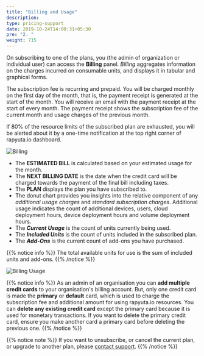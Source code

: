 ```yaml
---
title: "Billing and Usage"
description:
type: pricing-support
date: 2019-10-24T14:00:31+05:30
pre: "2. "
weight: 715
---
```

On subscribing to one of the plans, you (the admin of organization or
individual user) can access the **Billing** panel. *Billing* aggregates information
on the charges incurred on consumable units, and displays it in
tabular and graphical forms.

The subscription fee is recurring and prepaid. You will be charged monthly on the
first day of the month, that is, the payment receipt is generated at the start of the month. You will receive an email with the payment receipt at the start of every month. The payment receipt shows the subscription fee of the current
month and usage charges of the previous month.

If 80% of the resource limits of the subscribed plan are exhausted, you will be alerted about it by a one-time notification at the top right corner of rapyuta.io dashboard.

![Billing](/images/pricing/billing/billing-upper-part.png?classes=border,shadow&width=50pc)

* The **ESTIMATED BILL** is calculated based on your estimated usage for the month.
* The **NEXT BILLING DATE** is the date when the credit card will be charged towards
the payment of the final bill including taxes.
* The **PLAN** displays the plan you have subscribed to.
* The donut chart provides you insights into the relative component of any
  *additional usage charges* and *standard subscription charges*. Additional usage indicates the count of
  additional devices, users, cloud deployment hours, device deployment hours and
  volume deployment hours.
* The ***Current Usage*** is the count of units currently being used.
* The ***Included Units*** is the count of units included in the subscribed plan.
* The ***Add-Ons*** is the current count of add-ons you have purchased.

{{% notice info %}}
The total available units for use is the sum of included units and add-ons.
{{% /notice %}}

![Billing Usage](/images/pricing/billing/billing-lower-part.png?classes=border,shadow&width=50pc)

{{% notice info %}}
As an admin of an organisation you can **add multiple credit cards** to your organisation's billing account. But, only one credit card is made the **primary** or **default** card, which is used to charge the subscription fee and additional amount for using rapyuta.io resources.
You can **delete any existing credit card** except the primary card because it is used for monetary transactions. If you want to delete the primary credit card, ensure you make another card a primary card before deleting the previous one.
{{% /notice %}}

{{% notice note %}}
If you want to unsubscribe, or cancel the current plan, or upgrade to another plan,
please <a href="#" onclick="javascript:FreshWidget.show();">contact support</a>.
{{% /notice %}}
